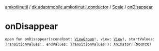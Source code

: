 [amkotlinutil](../../index.md) / [dk.adaptmobile.amkotlinutil.conductor](../index.md) / [Scale](index.md) / [onDisappear](./on-disappear.md)

# onDisappear

`open fun onDisappear(sceneRoot: `[`ViewGroup`](https://developer.android.com/reference/android/view/ViewGroup.html)`!, view: `[`View`](https://developer.android.com/reference/android/view/View.html)`!, startValues: `[`TransitionValues`](https://developer.android.com/reference/android/transition/TransitionValues.html)`!, endValues: `[`TransitionValues`](https://developer.android.com/reference/android/transition/TransitionValues.html)`!): `[`Animator`](https://developer.android.com/reference/android/animation/Animator.html)`!` [(source)](https://github.com/adaptmobile-organization/amkotlinutil/tree/master/amkotlinutil/amkotlinutil/src/main/java/dk/adaptmobile/amkotlinutil/conductor/Scale.java#L30)